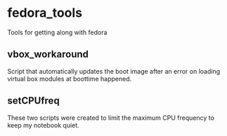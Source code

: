 # fedora_tools
Tools for getting along with fedora
## vbox_workaround
Script that automatically updates the boot image after an error on loading virtual box modules at boottime happened.
## setCPUfreq
These two scripts were created to limit the maximum CPU frequency to keep my notebook quiet.
